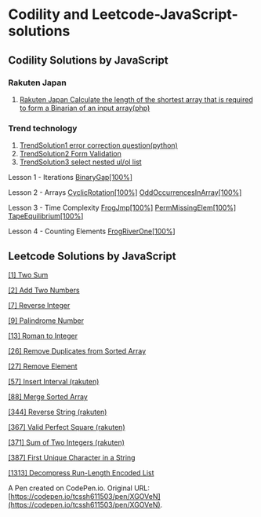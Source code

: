 # Codility and Leetcode-JavaScript-solutions

## Codility Solutions by JavaScript

### Rakuten Japan 
1. [Rakuten Japan Calculate the length of the shortest array that is required to form a Binarian of an input array(php)](https://github.com/tcssh611503/codility-and-leetcode-javascript-solutions/blob/main/Codility-Rakuten-Japan.php)

### Trend technology
1. [TrendSolution1 error correction question(python)](https://github.com/tcssh611503/codility-and-leetcode-javascript-solutions/blob/main/Codility-TrendTechnology-01.js)
1. [TrendSolution2 Form Validation](https://github.com/tcssh611503/codility-and-leetcode-javascript-solutions/blob/main/Codility-TrendTechnology-02.js)
1. [TrendSolution3 select nested ul/ol list](https://github.com/tcssh611503/codility-and-leetcode-javascript-solutions/blob/main/Codility-TrendTechnology-03.js)

Lesson 1 - Iterations
[BinaryGap[100%]](https://github.com/tcssh611503/codility-and-leetcode-javascript-solutions/blob/main/Codility101-Iterations-BinaryGap.js)

Lesson 2 - Arrays
[CyclicRotation[100%]](https://github.com/tcssh611503/codility-and-leetcode-javascript-solutions/blob/main/Codility201-Arrays-CyclicRotation.js)
[OddOccurrencesInArray[100%]](https://github.com/tcssh611503/codility-and-leetcode-javascript-solutions/blob/main/Codility202-Arrays-OddOccurrencesInArray.js)


Lesson 3 - Time Complexity
[FrogJmp[100%]](https://github.com/tcssh611503/codility-and-leetcode-javascript-solutions/blob/main/Codility301-Time%20Complexity-FrogJmp.js)
[PermMissingElem[100%]](https://github.com/tcssh611503/codility-and-leetcode-javascript-solutions/blob/main/Codility302-Time%20Complexity-PermMissingElem.js)
[TapeEquilibrium[100%]](https://github.com/tcssh611503/codility-and-leetcode-javascript-solutions/blob/main/Codility303-Time%20Complexity-TapeEquilibrium.js)

Lesson 4 - Counting Elements
[FrogRiverOne[100%]](https://github.com/tcssh611503/codility-and-leetcode-javascript-solutions/blob/main/Codility402-Counting%20Elements.js)

## Leetcode Solutions by JavaScript

[[1] Two Sum](https://github.com/tcssh611503/codility-and-leetcode-javascript-solutions/blob/main/Leetcode0001-Two-Sum.js)

[[2] Add Two Numbers](https://github.com/tcssh611503/codility-and-leetcode-javascript-solutions/blob/main/Leetcode0002-Add%20Two%20Numbers.js)

[[7] Reverse Integer](https://github.com/tcssh611503/codility-and-leetcode-javascript-solutions/blob/main/Leetcode0007-Reverse%20Integer.js)

[[9] Palindrome Number](https://github.com/tcssh611503/codility-and-leetcode-javascript-solutions/blob/main/Leetcode0009-Palindrome%20Number.js)

[[13] Roman to Integer](https://github.com/tcssh611503/codility-and-leetcode-javascript-solutions/blob/main/Leetcode0013-Roman%20to%20Integer.js)

[[26] Remove Duplicates from Sorted Array](https://github.com/tcssh611503/codility-and-leetcode-javascript-solutions/blob/main/Leetcode0026-Remove%20Duplicates%20from%20Sorted%20Array.js)

[[27] Remove Element](https://github.com/tcssh611503/codility-and-leetcode-javascript-solutions/blob/main/Leetcode0027-Remove%20Element.js)

[[57] Insert Interval (rakuten)](https://github.com/tcssh611503/codility-and-leetcode-javascript-solutions/commit/13e197cfd03442ecb728fa596abb1ab41260a107)

[[88] Merge Sorted Array](https://github.com/tcssh611503/codility-and-leetcode-javascript-solutions/blob/main/Leetcode0088-Merge%20Sorted%20Array.js)

[[344] Reverse String (rakuten)](https://github.com/tcssh611503/codility-and-leetcode-javascript-solutions/blob/main/Leetcode0344-Reverse%20Integer.js)

[[367] Valid Perfect Square (rakuten)](https://github.com/tcssh611503/codility-and-leetcode-javascript-solutions/blob/main/Leetcode0367-Valid%20Perfect%20Square.js)

[[371] Sum of Two Integers (rakuten)](https://github.com/tcssh611503/codility-and-leetcode-javascript-solutions/blob/main/Leetcode0371-Sum%20of%20Two%20Integers.js)

[[387] First Unique Character in a String](https://github.com/tcssh611503/codility-and-leetcode-javascript-solutions/blob/main/Leetcode0387-First%20Unique%20Character%20in%20a%20String.js)

[[1313] Decompress Run-Length Encoded List](https://github.com/tcssh611503/codility-and-leetcode-javascript-solutions/blob/main/Leetcode1313-Decompress%20Run-Length%20Encoded%20List.js)



A Pen created on CodePen.io. Original URL: [https://codepen.io/tcssh611503/pen/XGOVeN](https://codepen.io/tcssh611503/pen/XGOVeN).




